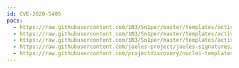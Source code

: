 ```yaml
---
id: CVE-2020-5405
pocs:
  - https://raw.githubusercontent.com/1N3/Sn1per/master/templates/active/CVE-2020-5405_-_Spring_Directory_Traversal_1.sh
  - https://raw.githubusercontent.com/1N3/Sn1per/master/templates/active/CVE-2020-5405_-_Spring_Directory_Traversal_2.sh
  - https://raw.githubusercontent.com/1N3/Sn1per/master/templates/active/CVE-2020-5405_-_Spring_Directory_Traversal_3.sh
  - https://raw.githubusercontent.com/jaeles-project/jaeles-signatures/master/cves/spring-cloud-path-traversal-cve-2020-5405.yaml
  - https://raw.githubusercontent.com/projectdiscovery/nuclei-templates/master/cves/2020/CVE-2020-5405.yaml
---
```

